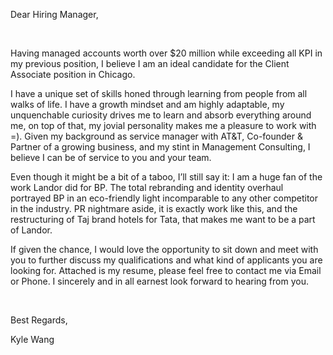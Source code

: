Dear Hiring Manager,

<br>

Having managed accounts worth over $20 million while exceeding all KPI in my previous position, I believe I am an ideal candidate for the Client Associate position in Chicago.  

I have a unique set of skills honed through learning from people from all walks of life. I have a growth mindset and am highly adaptable, my unquenchable curiosity drives me to learn and absorb everything around me, on top of that, my jovial personality makes me a pleasure to work with =). Given my background as service manager with AT&T, Co-founder & Partner of a growing business, and my stint in Management Consulting, I believe I can be of service to you and your team.

Even though it might be a bit of a taboo, I’ll still say it: I am a huge fan of the work Landor did for BP. The total rebranding and identity overhaul portrayed BP in an eco-friendly light incomparable to any other competitor in the industry. PR nightmare aside, it is exactly work like this, and the restructuring of Taj brand hotels for Tata, that makes me want to be a part of Landor.  

If given the chance, I would love the opportunity to sit down and meet with you to further discuss my qualifications and what kind of applicants you are looking for. Attached is my resume, please feel free to contact me via Email or Phone.  I sincerely and in all earnest look forward to hearing from you.

<br>

Best Regards,  

Kyle Wang  
